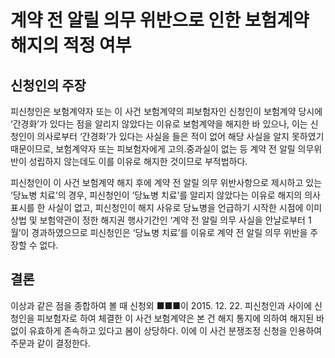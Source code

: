 # 계약 전 알릴 의무 위반으로 인한 보험계약 해지의 적정 여부

## 신청인의 주장
피신청인은 보험계약자 또는 이 사건 보험계약의 피보험자인 신청인이 보험계약 당시에 ‘간경화’가 있다는 점을 알리지 않았다는 이유로 보험계약을 해지한 바 있으나, 이는 신청인이 의사로부터 ‘간경화’가 있다는 사실을 들은 적이 없어 해당 사실을 알지 못하였기 때문이므로, 보험계약자 또는 피보험자에게 고의․중과실이 없는 등 계약 전 알릴 의무위반이 성립하지 않는데도 이를 이유로 해지한 것이므로 부적법하다.

피신청인이 이 사건 보험계약 해지 후에 계약 전 알릴 의무 위반사항으로 제시하고 있는 ‘당뇨병 치료’의 경우, 피신청인이 ‘당뇨병 치료’를 알리지 않았다는 이유로 해지의 의사표시를 한 사실이 없고, 피신청인이 해지 사유로 당뇨병을 언급하기 시작한 시점에 이미 상법 및 보험약관이 정한 해지권 행사기간인 ‘계약 전 알릴 의무 사실을 안날로부터 1월’이 경과하였으므로 피신청인은 ‘당뇨병 치료’를 이유로 계약 전 알릴 의무 위반을 주장할 수 없다.

## 결론
이상과 같은 점을 종합하여 볼 때 신청외 ■■■이 2015. 12. 22. 피신청인과 사이에 신청인을 피보험자로 하여 체결한 이 사건 보험계약은 본 건 해지 통지에 의하여 해지된 바 없이 유효하게 존속하고 있다고 봄이 상당하다. 이에 이 사건 분쟁조정 신청을 인용하여 주문과 같이 결정한다.